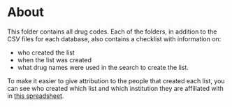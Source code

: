   # About
  This folder contains all drug codes.
  Each of the folders, in addition to the CSV files for each database, also contains a checklist with information on:
  - who created the list
  - when the list was created
  - what drug names were used in the search to create the list.

To make it easier to give attribution to the people that created each list, you can see who created which list and which institution they are affiliated with in [this spreadsheet](https://docs.google.com/spreadsheets/d/1CodUwAkaCI86A5OCcUM4UECyZ-k2Lr5RLsp-e6wE1WI/edit?usp=sharing).
